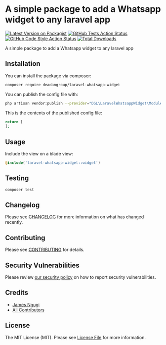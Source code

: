 # A simple package to add a Whatsapp widget to any laravel app

[![Latest Version on Packagist](https://img.shields.io/packagist/v/deadangroup/laravel-whatsapp-widget.svg?style=flat-square)](https://packagist.org/packages/deadangroup/laravel-whatsapp-widget)
[![GitHub Tests Action Status](https://img.shields.io/github/workflow/status/deadangroup/laravel-whatsapp-widget/run-tests?label=tests)](https://github.com/deadangroup/laravel-whatsapp-widget/actions?query=workflow%3Arun-tests+branch%3Amain)
[![GitHub Code Style Action Status](https://img.shields.io/github/workflow/status/deadangroup/laravel-whatsapp-widget/Check%20&%20fix%20styling?label=code%20style)](https://github.com/deadangroup/laravel-whatsapp-widget/actions?query=workflow%3A"Check+%26+fix+styling"+branch%3Amain)
[![Total Downloads](https://img.shields.io/packagist/dt/deadangroup/laravel-whatsapp-widget.svg?style=flat-square)](https://packagist.org/packages/deadangroup/laravel-whatsapp-widget)

A simple package to add a Whatsapp widget to any laravel app

## Installation

You can install the package via composer:

```bash
composer require deadangroup/laravel-whatsapp-widget
```

You can publish the config file with:

```bash
php artisan vendor:publish --provider="DGL\LaravelWhatsappWidget\ModuleServiceProvider" --tag="laravel-whatsapp-widget-config"
```

This is the contents of the published config file:

```php
return [
];
```

## Usage
Include the view on a blade view:

```php
@include('laravel-whatsapp-widget::widget')
```

## Testing

```bash
composer test
```

## Changelog

Please see [CHANGELOG](CHANGELOG.md) for more information on what has changed recently.

## Contributing

Please see [CONTRIBUTING](.github/CONTRIBUTING.md) for details.

## Security Vulnerabilities

Please review [our security policy](../../security/policy) on how to report security vulnerabilities.

## Credits

- [James Ngugi](https://github.com/ngugijames)
- [All Contributors](../../contributors)

## License

The MIT License (MIT). Please see [License File](LICENSE.md) for more information.
